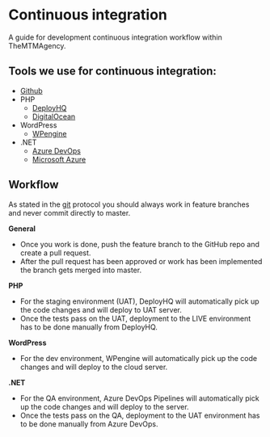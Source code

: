 # Continuous integration

A guide for development continuous integration workflow within TheMTMAgency.

## Tools we use for continuous integration:

- [Github](https://github.com)
- PHP
  - [DeployHQ](https://deployhq.com)
  - [DigitalOcean](https://digitalocean.com)
- WordPress
  - [WPengine](https://wpengine.com)
- .NET
  - [Azure DevOps](https://azure.microsoft.com/en-gb/services/devops/)
  - [Microsoft Azure](https://portal.azure.com)

## Workflow

As stated in the [git](../git) protocol you should always work in feature branches and never commit directly to master.

**General**

- Once you work is done, push the feature branch to the GitHub repo and create a pull request.
- After the pull request has been approved or work has been implemented the branch gets merged into master.

**PHP**

- For the staging environment (UAT), DeployHQ will automatically pick up the code changes and will deploy to UAT server.
- Once the tests pass on the UAT, deployment to the LIVE environment has to be done manually from DeployHQ.

**WordPress**

- For the dev environment, WPengine will automatically pick up the code changes and will deploy to the cloud server.

**.NET**

- For the QA environment, Azure DevOps Pipelines will automatically pick up the code changes and will deploy to the server.
- Once the tests pass on the QA, deployment to the UAT environment has to be done manually from Azure DevOps.
